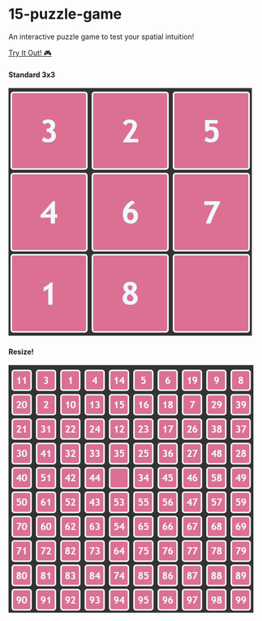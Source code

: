 # 15-puzzle-game
An interactive puzzle game to test your spatial intuition!

[Try It Out! 🎮](https://sliding-puzzle-game-delta.vercel.app)

#### Standard 3x3
![](./media/ss3x3.png)

#### Resize!
![](./media/ssbig.png)